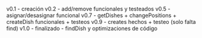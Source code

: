 v0.1 - creación
v0.2 - add/remove funcionales y testeados
v0.5 - asignar/desasignar funcional
v0.7 - getDishes + changePositions + createDish funcionales + testeos
v0.9 - creates hechos + testeo (solo falta find)
v1.0 - finalizado - findDish y optimizaciones de código
